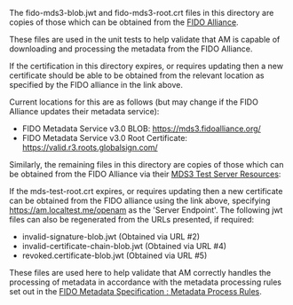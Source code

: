 <!--
 * The contents of this file are subject to the terms of the Common Development and
 * Distribution License (the License). You may not use this file except in compliance with the
 * License.
 *
 * You can obtain a copy of the License at legal/CDDLv1.0.txt. See the License for the
 * specific language governing permission and limitations under the License.
 *
 * When distributing Covered Software, include this CDDL Header Notice in each file and include
 * the License file at legal/CDDLv1.0.txt. If applicable, add the following below the CDDL
 * Header, with the fields enclosed by brackets [] replaced by your own identifying
 * information: "Portions copyright [year] [name of copyright owner]".
 *
 * Copyright 2025 ForgeRock AS.
-->
The fido-mds3-blob.jwt and fido-mds3-root.crt files in this directory are copies of those which can be obtained from the [FIDO Alliance](https://fidoalliance.org/metadata/).

These files are used in the unit tests to help validate that AM is capable of downloading and processing the metadata 
from the FIDO Alliance.

If the certification in this directory expires, or requires updating then a new certificate should be able to be 
obtained from the relevant location as specified by the FIDO alliance in the link above.

Current locations for this are as follows (but may change if the FIDO Alliance updates their metadata service):
- FIDO Metadata Service v3.0 BLOB: https://mds3.fidoalliance.org/
- FIDO Metadata Service v3.0 Root Certificate: https://valid.r3.roots.globalsign.com/

Similarly, the remaining files in this directory are copies of those which
can be obtained from the FIDO Alliance via their [MDS3 Test Server Resources](https://mds3.fido.tools/):

If the mds-test-root.crt expires, or requires updating then a new certificate can be
obtained from the FIDO alliance using the link above, specifying https://am.localtest.me/openam
as the 'Server Endpoint'. The following jwt files can also be regenerated from the URLs presented, if required:

- invalid-signature-blob.jwt (Obtained via URL #2)
- invalid-certificate-chain-blob.jwt (Obtained via URL #4)
- revoked.certificate-blob.jwt (Obtained via URL #5)

These files are used here to help validate that AM correctly handles the processing of metadata in accordance with
the metadata processing rules set out in the
[FIDO Metadata Specification : Metadata Process Rules](http://fidoalliance.org/specs/mds/fido-metadata-service-v3.0-ps-20210518.html#metadata-blob-object-processing-rules).
